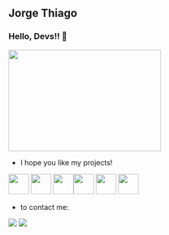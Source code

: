 ## Jorge Thiago


### Hello, Devs!! 👋

<img src="https://c.tenor.com/h6dw8GhhnSEAAAAd/bruce-lee-lee-junfan.gif" width="300" height="200" />



- I hope you like my projects!

<img src="https://cdn.jsdelivr.net/gh/devicons/devicon/icons/python/python-original.svg" width="40" height="40"/>  <img src="https://cdn.jsdelivr.net/gh/devicons/devicon/icons/django/django-original.svg" width="40" height="40" />  <img src="https://cdn.jsdelivr.net/gh/devicons/devicon/icons/html5/html5-plain-wordmark.svg" width="40" height="40"/><img src="https://cdn.jsdelivr.net/gh/devicons/devicon/icons/css3/css3-plain-wordmark.svg" width="40" height="40" /> <img src="https://cdn.jsdelivr.net/gh/devicons/devicon/icons/javascript/javascript-original.svg" width="40" height="40"  /> <img src="https://cdn.jsdelivr.net/gh/devicons/devicon/icons/git/git-plain.svg"  width="40" height="40"/>

- to contact me:

<div>

<a href="https://www.linkedin.com/in/jorge-ferreira-277aa9212/" target="_blank"><img src="https://img.shields.io/badge/-LinkedIn-%230077B5?style=for-the-badge&logo=linkedin&logoColor=white" target="_blank"></a>   <a href = "mailto:contato@j.thiagobf1992@gmail.com"><img src="https://img.shields.io/badge/Gmail-D14836?style=for-the-badge&logo=gmail&logoColor=white" target="_blank"></a>


</div>



